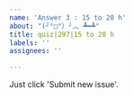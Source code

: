 ```yaml
---
name: 'Answer 3 : 15 to 20 h'
about: "(╯°□°）╯︵ ┻━┻"
title: quiz|297|15 to 20 h
labels: ''
assignees: ''

---
```


Just click 'Submit new issue'.
